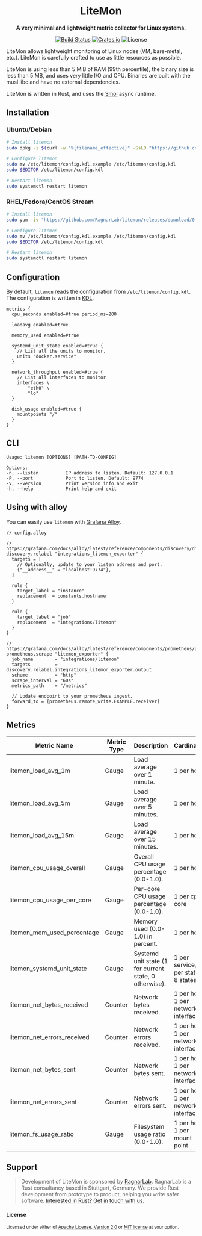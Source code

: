 <div align="center">
  <h1>LiteMon</h1>
  <p>
    <strong>A very minimal and lightweight metric collector for Linux systems.</strong>
  </p>
  <p>

[![Build Status](https://github.com/ragnarlab/litemon/actions/workflows/ci.yml/badge.svg)](https://github.com/ragnarlab/litemon/actions)
[![Crates.io](https://img.shields.io/crates/v/litemon.svg)](https://crates.io/crates/litemon)
![License](https://img.shields.io/crates/l/litemon.svg)
</div>

LiteMon allows lightweight monitoring of Linux nodes (VM, bare-metal, etc.).
LiteMon is carefully crafted to use as little resources as possible.

LiteMon is using less than 5 MiB of RAM (99th percentile), the binary size is
less than 5 MB, and uses very little I/O and CPU. Binaries are built with the
musl libc and have no external dependencies.

LiteMon is written in Rust, and uses the
[Smol](https://github.com/smol-rs/smol) async runtime.


## Installation

### Ubuntu/Debian

```bash
# Install litemon
sudo dpkg -i $(curl -w "%{filename_effective}" -SsLO "https://github.com/RagnarLab/litemon/releases/download/0.1.0/litemon-0.1.0-1.$(uname -m).deb")

# Configure litemon
sudo mv /etc/litemon/config.kdl.example /etc/litemon/config.kdl
sudo $EDITOR /etc/litemon/config.kdl

# Restart litemon
sudo systemctl restart litemon
```

### RHEL/Fedora/CentOS Stream

```bash
# Install litemon
sudo yum -iv "https://github.com/RagnarLab/litemon/releases/download/0.1.0/litemon-0.1.0-1.$(uname -m).rpm"

# Configure litemon
sudo mv /etc/litemon/config.kdl.example /etc/litemon/config.kdl
sudo $EDITOR /etc/litemon/config.kdl

# Restart litemon
sudo systemctl restart litemon
```

## Configuration

By default, `litemon` reads the configuration from `/etc/litemon/config.kdl`.
The configuration is written in [KDL](https://kdl.dev/).

```kdl
metrics {
  cpu_seconds enabled=#true period_ms=200

  loadavg enabled=#true

  memory_used enabled=#true

  systemd_unit_state enabled=#true {
    // List all the units to monitor.
    units "docker.service"
  }

  network_throughput enabled=#true {
    // List all interfaces to monitor
    interfaces \
        "eth0" \
        "lo"
  }

  disk_usage enabled=#true {
    mountpoints "/"
  }
}
```


## CLI

```
Usage: litemon [OPTIONS] [PATH-TO-CONFIG]

Options:
-n, --listen          IP address to listen. Default: 127.0.0.1
-P, --port            Port to listen. Default: 9774
-V, --version         Print version info and exit
-h, --help            Print help and exit
```


## Using with alloy

You can easily use `litemon` with [Grafana Alloy](https://grafana.com/docs/alloy/latest/).

```
// config.alloy

// https://grafana.com/docs/alloy/latest/reference/components/discovery/discovery.relabel/
discovery.relabel "integrations_litemon_exporter" {
  targets = [
    // Optionally, update to your listen address and port.
    {"__address__" = "localhost:9774"},
  ]

  rule {
    target_label = "instance"
    replacement  = constants.hostname
  }

  rule {
    target_label = "job"
    replacement  = "integrations/litemon"
  }
}

// https://grafana.com/docs/alloy/latest/reference/components/prometheus/prometheus.scrape/
prometheus.scrape "litemon_exporter" {
  job_name        = "integrations/litemon"
  targets         = discovery.relabel.integrations_litemon_exporter.output
  scheme          = "http"
  scrape_interval = "60s"
  metrics_path    = "/metrics"

  // Update endpoint to your prometheus ingest.
  forward_to = [prometheus.remote_write.EXAMPLE.receiver]
}
```


## Metrics

|          Metric Name          | Metric Type |          Description          |        Cardinality        |
| ----------------------------- | ----------- | ----------------------------- | ------------------------- |
| litemon_load_avg_1m           | Gauge       | Load average over 1 minute.   | 1 per host |
| litemon_load_avg_5m           | Gauge       | Load average over 5 minutes.  | 1 per host |
| litemon_load_avg_15m          | Gauge       | Load average over 15 minutes. | 1 per host |
| litemon_cpu_usage_overall     | Gauge       | Overall CPU usage percentage (0.0-1.0). | 1 per host |
| litemon_cpu_usage_per_core    | Gauge       | Per-core CPU usage percentage (0.0-1.0). | 1 per cpu core |
| litemon_mem_used_percentage   | Gauge       | Memory used (0.0-1.0) in percent. | 1 per host |
| litemon_systemd_unit_state    | Gauge       | Systemd unit state (1 for current state, 0 otherwise). | 1 per service, 1 per state, 8 states |
| litemon_net_bytes_received    | Counter     | Network bytes received.       | 1 per host, 1 per network interface |
| litemon_net_errors_received   | Counter     | Network errors received.      | 1 per host, 1 per network interface |
| litemon_net_bytes_sent        | Counter     | Network bytes sent.           | 1 per host, 1 per network interface |
| litemon_net_errors_sent       | Counter     | Network errors sent.          | 1 per host, 1 per network interface |
| litemon_fs_usage_ratio        | Gauge       | Filesystem usage ratio (0.0-1.0). | 1 per host, 1 per mount point |


## Support

> Development of LiteMon is sponsored by [RagnarLab](https://ragnarlab.com). RagnarLab is a Rust consultancy based in Stuttgart, Germany. We provide Rust development from prototype to product, helping you write safer software. [Interested in Rust? Get in touch with us.](https://ragnarlab.com)

#### License

<sup>
Licensed under either of <a href="LICENSE-APACHE">Apache License, Version
2.0</a> or <a href="LICENSE-MIT">MIT license</a> at your option.
</sup>
